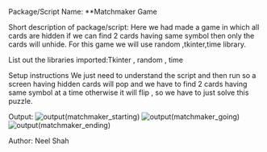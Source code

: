 Package/Script Name: **Matchmaker Game

Short description of package/script: Here we had made a game in which all cards are hidden if we can find 2 cards having same symbol then only the cards will unhide. For this game we will use random ,tkinter,time library.


List out the libraries imported:Tkinter , random , time

Setup instructions
We just need to understand the script and then run so a screen having hidden cards will pop and we have to find 2 cards having same symbol at a time otherwise it will flip , so we have to just solve this puzzle.



Output:
![output(matchmaker_starting)](https://user-images.githubusercontent.com/71593494/121841206-7e22ce80-ccfb-11eb-930b-3a70be319f54.png)
![output(matchmaker_going)](https://user-images.githubusercontent.com/71593494/121841212-811dbf00-ccfb-11eb-965b-b59c7a31f31e.png)
![output(matchmaker_ending)](https://user-images.githubusercontent.com/71593494/121841225-8549dc80-ccfb-11eb-82b9-d50ed64d8cbb.png)



Author:
Neel Shah
